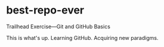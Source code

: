 # best-repo-ever
Trailhead Exercise—Git and GitHub Basics

This is what's up. Learning GitHub. Acquiring new paradigms.
